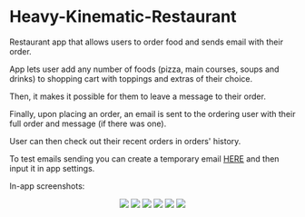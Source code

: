 # Heavy-Kinematic-Restaurant
Restaurant app that allows users to order food and sends email with their order.

App lets user add any number of foods (pizza, main courses, soups and drinks) to shopping cart with toppings and extras of their choice.

Then, it makes it possible for them to leave a message to their order. 

Finally, upon placing an order, an email is sent to the ordering user with their full order and message (if there was one).

User can then check out their recent orders in orders' history.

To test emails sending you can create a temporary email [HERE](https://temp-mail.org/en/) and then input it in app settings.

In-app screenshots:

<p align="center">
  <img src="https://github.com/daddyjasiu/Heavy-Kinematic-Restaurant/blob/main/screenshots/main_menu.png"/>
  <img src="https://github.com/daddyjasiu/Heavy-Kinematic-Restaurant/blob/main/screenshots/details_1.png"/>
  <img src="https://github.com/daddyjasiu/Heavy-Kinematic-Restaurant/blob/main/screenshots/details_2.png"/>
  <img src="https://github.com/daddyjasiu/Heavy-Kinematic-Restaurant/blob/main/screenshots/cart.png"/>
  <img src="https://github.com/daddyjasiu/Heavy-Kinematic-Restaurant/blob/main/screenshots//history.png"/>
  <img src="https://github.com/daddyjasiu/Heavy-Kinematic-Restaurant/blob/main/screenshots/mail.png"/>
</p>
